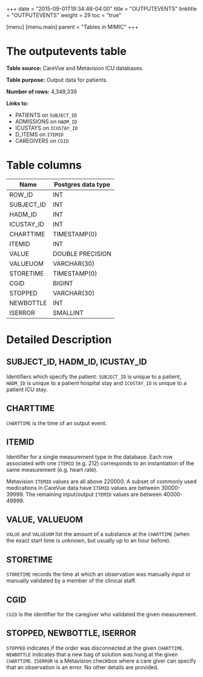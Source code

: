 +++
date = "2015-09-01T19:34:46-04:00"
title = "OUTPUTEVENTS"
linktitle = "OUTPUTEVENTS"
weight = 29
toc = "true"

[menu]
  [menu.main]
    parent = "Tables in MIMIC"
+++

# The outputevents table

**Table source:** CareVue and Metavision ICU databases.

**Table purpose:** Output data for patients.

**Number of rows:** 4,349,339

**Links to:**

* PATIENTS on `SUBJECT_ID`
* ADMISSIONS on `HADM_ID`
* ICUSTAYS on `ICUSTAY_ID`
* D_ITEMS on `ITEMID`
* CAREGIVERS on `CGID`

<!-- # Important considerations -->

# Table columns

Name | Postgres data type
---- | ----
ROW\_ID | INT
SUBJECT\_ID | INT
HADM\_ID | INT
ICUSTAY\_ID | INT
CHARTTIME | TIMESTAMP(0)
ITEMID | INT
VALUE | DOUBLE PRECISION
VALUEUOM | VARCHAR(30)
STORETIME | TIMESTAMP(0)
CGID | BIGINT
STOPPED | VARCHAR(30)
NEWBOTTLE | INT
ISERROR | SMALLINT

# Detailed Description

## SUBJECT_ID, HADM_ID, ICUSTAY_ID

Identifiers which specify the patient: `SUBJECT_ID` is unique to a patient, `HADM_ID` is unique to a patient hospital stay and `ICUSTAY_ID` is unique to a patient ICU stay.

## CHARTTIME

`CHARTTIME` is the time of an output event.

## ITEMID

Identifier for a single measurement type in the database. Each row associated with one `ITEMID` (e.g. 212) corresponds to an instantiation of the same measurement (e.g. heart rate).

Metavision `ITEMID` values are all above 220000. A subset of commonly used medications in CareVue data have `ITEMID` values are between 30000-39999. The remaining input/output `ITEMID` values are between 40000-49999.

## VALUE, VALUEUOM

`VALUE` and `VALUEUOM` list the amount of a substance at the `CHARTTIME` (when the exact start time is unknown, but usually up to an hour before).

## STORETIME

`STORETIME` records the time at which an observation was manually input or manually validated by a member of the clinical staff.

## CGID

`CGID` is the identifier for the caregiver who validated the given measurement.

## STOPPED, NEWBOTTLE, ISERROR

`STOPPED` indicates if the order was disconnected at the given `CHARTTIME`. `NEWBOTTLE` indicates that a new bag of solution was hung at the given `CHARTTIME`. `ISERROR` is a Metavision checkbox where a care giver can specify that an observation is an error. No other details are provided.
